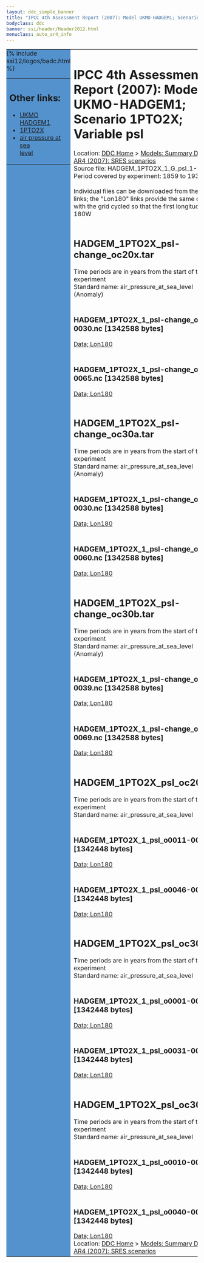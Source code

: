 ```yaml
---
layout: ddc_simple_banner
title: "IPCC 4th Assessment Report (2007): Model UKMO-HADGEM1; Scenario 1PTO2X; Variable psl"
bodyclass: ddc
banner: ssi/header/Header2012.html
menuclass: auto_ar4_info
---
```



<table width="100%" border="0" cellspacing="0" cellpadding="0" style="border-collapse: collapse;">
<tr style="margin:0;padding:0;border:0;">
<td style="margin:0;padding:0;border:0;height:1pt;width:150pt;background:#5492CD;" valign="top" >

<div id="lh-col2" class="auto_ar4_info">
<table class="menumain" bgcolor="#5492CD" cellspacing="0" width="100%" border="0">
<tr><td>
<h2> Other links:</h2>
<ul>
<li><a href="/auto/ar4/model-UKMO-HADGEM1.html">UKMO<br/>HADGEM1</a></li>
<li><a href="/auto/ar4/scenario-1PTO2X.html">1PTO2X</a></li>
<li><a href="/auto/ar4/var-air_pressure_at_sea_level.html">air pressure at sea<br/> level</a></li>
</ul>
</td></tr>
{% include ssi12/logos/badc.html %}
</table>
</div>
</td>
<td><h1>IPCC 4th Assessment Report (2007): Model UKMO-HADGEM1; Scenario 1PTO2X; Variable psl</h1>

<!-- Breadcrumb1 -->
<div id="breadcrumb1" align="left">
Location: <a href="/index.html">DDC Home</a> > <a href="/sim/gcm_clim/">Models: Summary Data</a>
> <a href="/sim/gcm_clim/SRES_AR4/index.html">AR4 (2007): SRES scenarios</a>
</div>
<!-- End of Breadcrumb1 -->Source file: HADGEM_1PTO2X_1_G_psl_1-961.grb
<br/>
Period covered by experiment: 1859 to 1939<br/>
<br/>Individual files can be downloaded from the "data" links; the "Lon180" links provide the same data
         with the grid cycled so that the first longitude is 180W<br/>
<br/><h2>HADGEM_1PTO2X_psl-change_oc20x.tar</h2>
Time periods are in years from the start of the experiment<br/>
Standard name: air_pressure_at_sea_level (Anomaly)<br>
<br/><h3>HADGEM_1PTO2X_1_psl-change_o0011-0030.nc [1342588 bytes]</h3>
<a href="http://apps.ipcc-data.org/cgi-bin/downl/ar4_nc/psl/HADGEM_1PTO2X_1_psl-change_o0011-0030.nc">Data; </a><a href="http://apps.ipcc-data.org/cgi-bin/downl/ar4_nc/psl/HADGEM_1PTO2X_1_psl-change_o0011-0030.cyto180.nc"> Lon180</a><br/>
<br/><h3>HADGEM_1PTO2X_1_psl-change_o0046-0065.nc [1342588 bytes]</h3>
<a href="http://apps.ipcc-data.org/cgi-bin/downl/ar4_nc/psl/HADGEM_1PTO2X_1_psl-change_o0046-0065.nc">Data; </a><a href="http://apps.ipcc-data.org/cgi-bin/downl/ar4_nc/psl/HADGEM_1PTO2X_1_psl-change_o0046-0065.cyto180.nc"> Lon180</a><br/>
<br/><h2>HADGEM_1PTO2X_psl-change_oc30a.tar</h2>
Time periods are in years from the start of the experiment<br/>
Standard name: air_pressure_at_sea_level (Anomaly)<br>
<br/><h3>HADGEM_1PTO2X_1_psl-change_o0001-0030.nc [1342588 bytes]</h3>
<a href="http://apps.ipcc-data.org/cgi-bin/downl/ar4_nc/psl/HADGEM_1PTO2X_1_psl-change_o0001-0030.nc">Data; </a><a href="http://apps.ipcc-data.org/cgi-bin/downl/ar4_nc/psl/HADGEM_1PTO2X_1_psl-change_o0001-0030.cyto180.nc"> Lon180</a><br/>
<br/><h3>HADGEM_1PTO2X_1_psl-change_o0031-0060.nc [1342588 bytes]</h3>
<a href="http://apps.ipcc-data.org/cgi-bin/downl/ar4_nc/psl/HADGEM_1PTO2X_1_psl-change_o0031-0060.nc">Data; </a><a href="http://apps.ipcc-data.org/cgi-bin/downl/ar4_nc/psl/HADGEM_1PTO2X_1_psl-change_o0031-0060.cyto180.nc"> Lon180</a><br/>
<br/><h2>HADGEM_1PTO2X_psl-change_oc30b.tar</h2>
Time periods are in years from the start of the experiment<br/>
Standard name: air_pressure_at_sea_level (Anomaly)<br>
<br/><h3>HADGEM_1PTO2X_1_psl-change_o0010-0039.nc [1342588 bytes]</h3>
<a href="http://apps.ipcc-data.org/cgi-bin/downl/ar4_nc/psl/HADGEM_1PTO2X_1_psl-change_o0010-0039.nc">Data; </a><a href="http://apps.ipcc-data.org/cgi-bin/downl/ar4_nc/psl/HADGEM_1PTO2X_1_psl-change_o0010-0039.cyto180.nc"> Lon180</a><br/>
<br/><h3>HADGEM_1PTO2X_1_psl-change_o0040-0069.nc [1342588 bytes]</h3>
<a href="http://apps.ipcc-data.org/cgi-bin/downl/ar4_nc/psl/HADGEM_1PTO2X_1_psl-change_o0040-0069.nc">Data; </a><a href="http://apps.ipcc-data.org/cgi-bin/downl/ar4_nc/psl/HADGEM_1PTO2X_1_psl-change_o0040-0069.cyto180.nc"> Lon180</a><br/>
<br/><h2>HADGEM_1PTO2X_psl_oc20x.tar</h2>
Time periods are in years from the start of the experiment<br/>
Standard name: air_pressure_at_sea_level<br>
<br/><h3>HADGEM_1PTO2X_1_psl_o0011-0030.nc [1342448 bytes]</h3>
<a href="http://apps.ipcc-data.org/cgi-bin/downl/ar4_nc/psl/HADGEM_1PTO2X_1_psl_o0011-0030.nc">Data; </a><a href="http://apps.ipcc-data.org/cgi-bin/downl/ar4_nc/psl/HADGEM_1PTO2X_1_psl_o0011-0030.cyto180.nc"> Lon180</a><br/>
<br/><h3>HADGEM_1PTO2X_1_psl_o0046-0065.nc [1342448 bytes]</h3>
<a href="http://apps.ipcc-data.org/cgi-bin/downl/ar4_nc/psl/HADGEM_1PTO2X_1_psl_o0046-0065.nc">Data; </a><a href="http://apps.ipcc-data.org/cgi-bin/downl/ar4_nc/psl/HADGEM_1PTO2X_1_psl_o0046-0065.cyto180.nc"> Lon180</a><br/>
<br/><h2>HADGEM_1PTO2X_psl_oc30a.tar</h2>
Time periods are in years from the start of the experiment<br/>
Standard name: air_pressure_at_sea_level<br>
<br/><h3>HADGEM_1PTO2X_1_psl_o0001-0030.nc [1342448 bytes]</h3>
<a href="http://apps.ipcc-data.org/cgi-bin/downl/ar4_nc/psl/HADGEM_1PTO2X_1_psl_o0001-0030.nc">Data; </a><a href="http://apps.ipcc-data.org/cgi-bin/downl/ar4_nc/psl/HADGEM_1PTO2X_1_psl_o0001-0030.cyto180.nc"> Lon180</a><br/>
<br/><h3>HADGEM_1PTO2X_1_psl_o0031-0060.nc [1342448 bytes]</h3>
<a href="http://apps.ipcc-data.org/cgi-bin/downl/ar4_nc/psl/HADGEM_1PTO2X_1_psl_o0031-0060.nc">Data; </a><a href="http://apps.ipcc-data.org/cgi-bin/downl/ar4_nc/psl/HADGEM_1PTO2X_1_psl_o0031-0060.cyto180.nc"> Lon180</a><br/>
<br/><h2>HADGEM_1PTO2X_psl_oc30b.tar</h2>
Time periods are in years from the start of the experiment<br/>
Standard name: air_pressure_at_sea_level<br>
<br/><h3>HADGEM_1PTO2X_1_psl_o0010-0039.nc [1342448 bytes]</h3>
<a href="http://apps.ipcc-data.org/cgi-bin/downl/ar4_nc/psl/HADGEM_1PTO2X_1_psl_o0010-0039.nc">Data; </a><a href="http://apps.ipcc-data.org/cgi-bin/downl/ar4_nc/psl/HADGEM_1PTO2X_1_psl_o0010-0039.cyto180.nc"> Lon180</a><br/>
<br/><h3>HADGEM_1PTO2X_1_psl_o0040-0069.nc [1342448 bytes]</h3>
<a href="http://apps.ipcc-data.org/cgi-bin/downl/ar4_nc/psl/HADGEM_1PTO2X_1_psl_o0040-0069.nc">Data; </a><a href="http://apps.ipcc-data.org/cgi-bin/downl/ar4_nc/psl/HADGEM_1PTO2X_1_psl_o0040-0069.cyto180.nc"> Lon180</a><br/>
<!-- Breadcrumb2 -->
<div id="breadcrumb2" align="left">
Location: <a href="/index.html">DDC Home</a> > <a href="/sim/gcm_clim/">Models: Summary Data</a>
> <a href="/sim/gcm_clim/SRES_AR4/index.html">AR4 (2007): SRES scenarios</a>
</div>
<!-- End of Breadcrumb2 --></td></tr></table>
